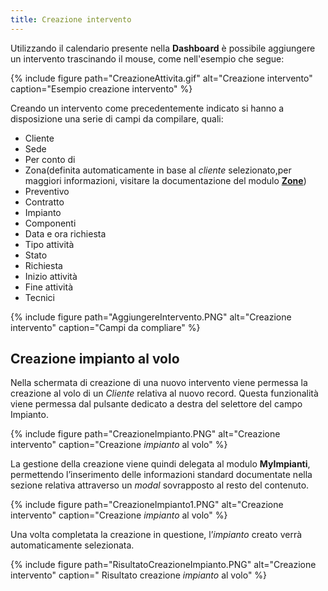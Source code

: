 ```yaml
---
title: Creazione intervento
---
```


Utilizzando il calendario presente nella **Dashboard** è possibile aggiungere un intervento trascinando il mouse, come nell'esempio che segue:

{% include figure path="CreazioneAttivita.gif" alt="Creazione intervento" caption="Esempio creazione intervento" %}

Creando un intervento come precedentemente indicato si hanno a disposizione una serie di campi da compilare, quali:

- Cliente
- Sede
- Per conto di
- Zona(definita automaticamente in base al *cliente* selezionato,per maggiori informazioni, visitare la documentazione del modulo [**Zone**](../anagrafiche/zone.md))
- Preventivo
- Contratto
- Impianto
- Componenti
- Data e ora richiesta
- Tipo attività
- Stato
- Richiesta
- Inizio attività
- Fine attività
- Tecnici

{% include figure path="AggiungereIntervento.PNG" alt="Creazione intervento" caption="Campi da compliare" %}

## Creazione impianto al volo

Nella schermata di creazione di una nuovo intervento viene permessa la creazione al volo di un *Cliente* relativa al nuovo record. Questa funzionalità viene permessa dal pulsante dedicato a destra del selettore del campo Impianto.

{% include figure path="CreazioneImpianto.PNG" alt="Creazione intervento" caption="Creazione *impianto* al volo" %}

La gestione della creazione viene quindi delegata al modulo **MyImpianti**, permettendo l’inserimento delle informazioni standard documentate nella sezione relativa attraverso un *modal* sovrapposto al resto del contenuto.

{% include figure path="CreazioneImpianto1.PNG" alt="Creazione intervento" caption="Creazione *impianto* al volo" %}

Una volta completata la creazione in questione, l’*impianto* creato verrà automaticamente selezionata.

{% include figure path="RisultatoCreazioneImpianto.PNG" alt="Creazione intervento" caption=" Risultato creazione *impianto* al volo" %}
